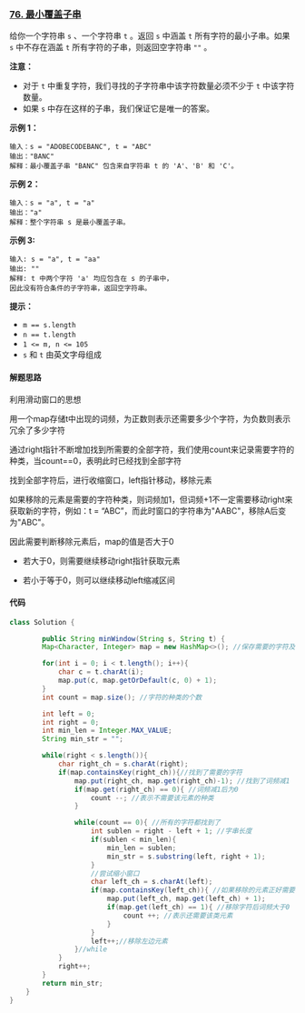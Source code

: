 ### [76. 最小覆盖子串](https://leetcode.cn/problems/minimum-window-substring/)

给你一个字符串 `s` 、一个字符串 `t` 。返回 `s` 中涵盖 `t` 所有字符的最小子串。如果 `s` 中不存在涵盖 `t` 所有字符的子串，则返回空字符串 `""` 。

 

**注意：**

- 对于 `t` 中重复字符，我们寻找的子字符串中该字符数量必须不少于 `t` 中该字符数量。
- 如果 `s` 中存在这样的子串，我们保证它是唯一的答案。

 

**示例 1：**

```
输入：s = "ADOBECODEBANC", t = "ABC"
输出："BANC"
解释：最小覆盖子串 "BANC" 包含来自字符串 t 的 'A'、'B' 和 'C'。
```

**示例 2：**

```
输入：s = "a", t = "a"
输出："a"
解释：整个字符串 s 是最小覆盖子串。
```

**示例 3:**

```
输入: s = "a", t = "aa"
输出: ""
解释: t 中两个字符 'a' 均应包含在 s 的子串中，
因此没有符合条件的子字符串，返回空字符串。
```

 

**提示：**

- `m == s.length`
- `n == t.length`
- `1 <= m, n <= 105`
- `s` 和 `t` 由英文字母组成

#### 解题思路

利用滑动窗口的思想

用一个map存储t中出现的词频，为正数则表示还需要多少个字符，为负数则表示冗余了多少字符

通过right指针不断增加找到所需要的全部字符，我们使用count来记录需要字符的种类，当count==0，表明此时已经找到全部字符

找到全部字符后，进行收缩窗口，left指针移动，移除元素

如果移除的元素是需要的字符种类，则词频加1，但词频+1不一定需要移动right来获取新的字符，例如：t = “ABC”，而此时窗口的字符串为"AABC"，移除A后变为"ABC"。

因此需要判断移除元素后，map的值是否大于0

- 若大于0，则需要继续移动right指针获取元素

- 若小于等于0，则可以继续移动left缩减区间




#### 代码

```java
class Solution {

        public String minWindow(String s, String t) {
        Map<Character, Integer> map = new HashMap<>(); //保存需要的字符及词频

        for(int i = 0; i < t.length(); i++){
            char c = t.charAt(i);
            map.put(c, map.getOrDefault(c, 0) + 1);
        }
        int count = map.size(); //字符的种类的个数

        int left = 0;
        int right = 0;
        int min_len = Integer.MAX_VALUE;
        String min_str = "";

        while(right < s.length()){
            char right_ch = s.charAt(right);
            if(map.containsKey(right_ch)){//找到了需要的字符
                map.put(right_ch, map.get(right_ch)-1); //找到了词频减1
                if(map.get(right_ch) == 0){ //词频减1后为0
                    count --; //表示不需要该元素的种类
                }

                while(count == 0){ //所有的字符都找到了
                    int sublen = right - left + 1; //字串长度
                    if(sublen < min_len){
                        min_len = sublen;
                        min_str = s.substring(left, right + 1);
                    }
                    //尝试缩小窗口
                    char left_ch = s.charAt(left);
                    if(map.containsKey(left_ch)){ //如果移除的元素正好需要，词频+1
                        map.put(left_ch, map.get(left_ch) + 1);
                        if(map.get(left_ch) == 1){ //移除字符后词频大于0
                            count ++; //表示还需要该类元素
                        }
                    }
                    left++;//移除左边元素
                }//while
            }
            right++;
        }
        return min_str;
    }
}
```

